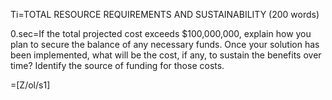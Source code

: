 Ti=TOTAL RESOURCE REQUIREMENTS AND SUSTAINABILITY (200 words)

0.sec=If the total projected cost exceeds $100,000,000, explain how you plan to secure the balance of any necessary funds. Once your solution has been implemented, what will be the cost, if any, to sustain the benefits over time? Identify the source of funding for those costs.

=[Z/ol/s1]

